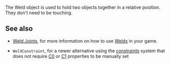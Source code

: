 The Weld object is used to hold two objects together in a relative position. They don't need to be touching.

## See also

 - [Weld Joints](https://developer.roblox.com/search#stq=Weld), for more information on how to use [Welds](https://developer.roblox.com/api-reference/class/Weld) in your game.

 - `WeldConstraint`, for a newer alternative using the [constraints](https://developer.roblox.com/search#stq=Constraints) system that does not require [C0](https://developer.roblox.com/api-reference/property/JointInstance/C0) or [C1](https://developer.roblox.com/api-reference/property/JointInstance/C1) properties to be manually set
